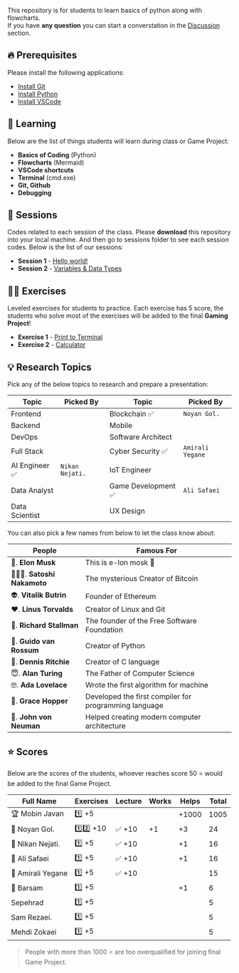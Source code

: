 This repository is for students to learn basics of python along with flowcharts.  
If you have **any question** you can start a converstation in the [Discussion](https://github.com/hayyaun/kids/discussions) section.

## 🔥 Prerequisites

Please install the following applications:

- [Install Git](https://git-scm.com/downloads)
- [Install Python](https://www.python.org/downloads/release/python-3130/)
- [Install VSCode](https://code.visualstudio.com/)

## 🧠 Learning

Below are the list of things students will learn during class or Game Project:

- **Basics of Coding** (Python)
- **Flowcharts** (Mermaid)
- **VSCode shortcuts**
- **Terminal** (cmd.exe)
- **Git, Github**
- **Debugging**

## 📒 Sessions

Codes related to each session of the class.
Please **download** this repository into your local machine.
And then go to sessions folder to see each session codes.
Below is the list of our sessions:

- **Session 1** - [Hello world!](/sessions/session-1.ipynb)
- **Session 2** - [Variables & Data Types](/sessions/session-2.ipynb)

## 🧑‍💻 Exercises

Leveled exercises for students to practice.
Each exercise has 5 score, the students who solve most of the exercises will be added to the final **Gaming Project**!

- **Exercise 1** - [Print to Terminal](/exercises/exercise-1.py)
- **Exercise 2** - [Calculator](/exercises/exercise-2.py)

## 💡 Research Topics

Pick any of the below topics to research and prepare a presentation:

| Topic          | Picked By       | Topic               | Picked By        |
| -------------- | --------------- | ------------------- | ---------------- |
| Frontend       |                 | Blockchain ✅       | `Noyan Gol.`     |
| Backend        |                 | Mobile              |                  |
| DevOps         |                 | Software Architect  |                  |
| Full Stack     |                 | Cyber Security ✅   | `Amirali Yegane` |
| AI Engineer ✅ | `Nikan Nejati.` | IoT Engineer        |                  |
| Data Analyst   |                 | Game Development ✅ | `Ali Safaei`     |
| Data Scientist |                 | UX Design           |                  |

You can also pick a few names from below to let the class know about:

| People                   | Famous For                                            |
| ------------------------ | ----------------------------------------------------- |
| 🗿. **Elon Musk**        | This is e-lon mosk 🗿                                 |
| 🦹🏻‍♀️. **Satoshi Nakamoto** | The mysterious Creator of Bitcoin                     |
| 👽. **Vitalik Butrin**   | Founder of Ethereum                                   |
| ❤️. **Linus Torvalds**   | Creator of Linux and Git                              |
| 🙏. **Richard Stallman** | The founder of the Free Software Foundation           |
| 🤡. **Guido van Rossum** | Creator of Python                                     |
| 🫡. **Dennis Ritchie**    | Creator of C language                                 |
| 😇. **Alan Turing**      | The Father of Computer Science                        |
| 🤓. **Ada Lovelace**     | Wrote the first algorithm for machine                 |
| 🤖. **Grace Hopper**     | Developed the first compiler for programming language |
| 🤩. **John von Neuman**  | Helped creating modern computer architecture          |

## ⭐ Scores

Below are the scores of the students, whoever reaches score 50 ⭐ would be added to the final Game Project.

| Full Name         | Exercises | Lecture | Works | Helps | Total |
| ----------------- | --------- | ------- | ----- | ----- | ----- |
| 🏆 Mobin Javan    | 1️⃣ +5     |         |       | +1000 | 1005  |
| 🥇 Noyan Gol.     | 1️⃣2️⃣ +10  | ✅ +10  | +1    | +3    | 24    |
| 🥈 Nikan Nejati.  | 1️⃣ +5     | ✅ +10  |       | +1    | 16    |
| 🥉 Ali Safaei     | 1️⃣ +5     | ✅ +10  |       | +1    | 16    |
| 🏅 Amirali Yegane | 1️⃣ +5     | ✅ +10  |       |       | 15    |
| 🏅 Barsam         | 1️⃣ +5     |         |       | +1    | 6     |
| Sepehrad          | 1️⃣ +5     |         |       |       | 5     |
| Sam Rezaei.       | 1️⃣ +5     |         |       |       | 5     |
| Mehdi Zokaei      | 1️⃣ +5     |         |       |       | 5     |

> People with more than 1000 ⭐ are too overqualified for joining final Game Project.

